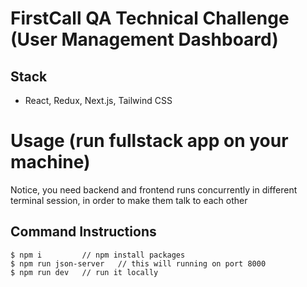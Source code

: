 # FirstCall QA Technical Challenge (User Management Dashboard)

## Stack

- React, Redux, Next.js, Tailwind CSS

# Usage (run fullstack app on your machine)

Notice, you need backend and frontend runs concurrently in different terminal session, in order to make them talk to each other

## Command Instructions

```terminal
$ npm i         // npm install packages
$ npm run json-server   // this will running on port 8000
$ npm run dev   // run it locally
```
